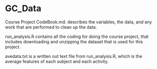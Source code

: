 # GC_Data
Course Project
CodeBook.md. describes the variables, the data, and any work that are performed to clean up the data.

run_analysis.R contains all the coding for doing the course project, that includes downloading and unzipping the dataset that is used for this project.

avedata.txt is a written out text file from run_analysis.R, which is the average features of each subject and each activity. 
